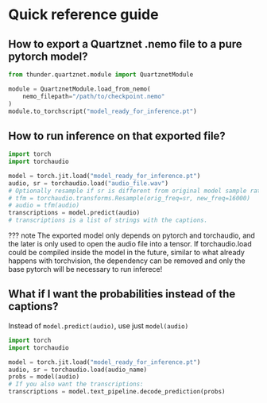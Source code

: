 # Quick reference guide

## How to export a Quartznet .nemo file to a pure pytorch model?

```py
from thunder.quartznet.module import QuartznetModule

module = QuartznetModule.load_from_nemo(
    nemo_filepath="/path/to/checkpoint.nemo"
)
module.to_torchscript("model_ready_for_inference.pt")
```


## How to run inference on that exported file?


``` python
import torch
import torchaudio

model = torch.jit.load("model_ready_for_inference.pt")
audio, sr = torchaudio.load("audio_file.wav")
# Optionally resample if sr is different from original model sample rate
# tfm = torchaudio.transforms.Resample(orig_freq=sr, new_freq=16000)
# audio = tfm(audio)
transcriptions = model.predict(audio)
# transcriptions is a list of strings with the captions.
```

??? note
    The exported model only depends on pytorch and torchaudio, and the later is only used
    to open the audio file into a tensor. If torchaudio.load could be compiled inside the
    model in the future, similar to what already happens with torchvision, the dependency
    can be removed and only the base pytorch will be necessary to run inferece!


## What if I want the probabilities instead of the captions?

Instead of `model.predict(audio)`, use just `model(audio)`

``` python hl_lines="6"
import torch
import torchaudio

model = torch.jit.load("model_ready_for_inference.pt")
audio, sr = torchaudio.load(audio_name)
probs = model(audio)
# If you also want the transcriptions:
transcriptions = model.text_pipeline.decode_prediction(probs)
```

